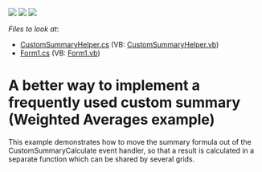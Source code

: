 <!-- default badges list -->
![](https://img.shields.io/endpoint?url=https://codecentral.devexpress.com/api/v1/VersionRange/128624005/13.1.4%2B)
[![](https://img.shields.io/badge/Open_in_DevExpress_Support_Center-FF7200?style=flat-square&logo=DevExpress&logoColor=white)](https://supportcenter.devexpress.com/ticket/details/E892)
[![](https://img.shields.io/badge/📖_How_to_use_DevExpress_Examples-e9f6fc?style=flat-square)](https://docs.devexpress.com/GeneralInformation/403183)
<!-- default badges end -->
<!-- default file list -->
*Files to look at*:

* [CustomSummaryHelper.cs](./CS/CustomSummaryHelper.cs) (VB: [CustomSummaryHelper.vb](./VB/CustomSummaryHelper.vb))
* [Form1.cs](./CS/Form1.cs) (VB: [Form1.vb](./VB/Form1.vb))
<!-- default file list end -->
# A better way to implement a frequently used custom summary (Weighted Averages example)


<p>This example demonstrates how to move the summary formula out of the CustomSummaryCalculate event handler, so that a result is calculated in a separate function which can be shared by several grids.</p>

<br/>


